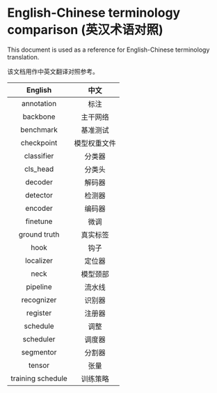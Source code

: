 # English-Chinese terminology comparison (英汉术语对照)

This document is used as a reference for English-Chinese terminology translation.

该文档用作中英文翻译对照参考。

| English | 中文 |
| :-----: | :---:|
| annotation | 标注 |
| backbone | 主干网络 |
| benchmark | 基准测试 |
| checkpoint | 模型权重文件 |
| classifier | 分类器 |
| cls_head | 分类头 |
| decoder | 解码器 |
| detector | 检测器 |
| encoder | 编码器 |
| finetune | 微调 |
| ground truth | 真实标签 |
| hook | 钩子 |
| localizer | 定位器 |
| neck | 模型颈部 |
| pipeline | 流水线 |
| recognizer | 识别器 |
| register | 注册器 |
| schedule | 调整 |
| scheduler | 调度器 |
| segmentor | 分割器 |
| tensor | 张量 |
| training schedule | 训练策略 |
